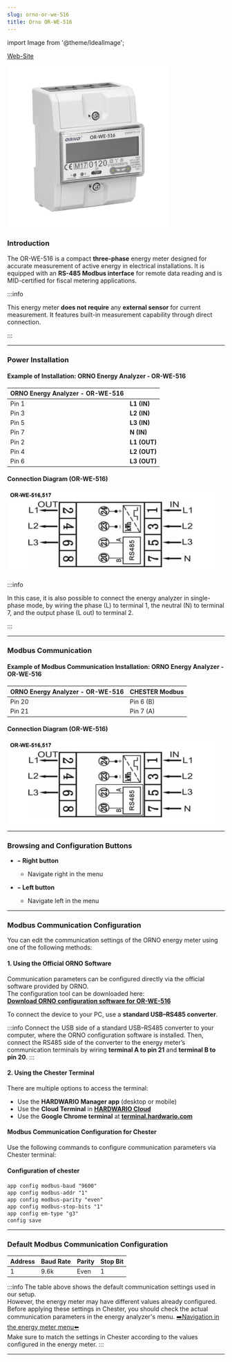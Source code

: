 ```yaml
---
slug: orno-or-we-516
title: Orno OR-WE-516
---
```


import Image from '@theme/IdealImage';

[Web-Site](https://www.orno.pl/en/energy-meters-with-mid/349-3-phase-energy-meter-with-rs-485-80a-mid-4-5-modules-din-th-35mm-5902560322415.html#download)

![ORNO OR-WE - 516](orno-or-we-516.png)

### Introduction

The OR-WE-516 is a compact **three-phase** energy meter designed for accurate measurement of active energy in electrical installations. It is equipped with an **RS-485 Modbus interface** for remote data reading and is MID-certified for fiscal metering applications.

:::info

This energy meter **does not require** any **external sensor** for current measurement. It features built-in measurement capability through direct connection.

:::

 ---

### Power Installation

#### Example of Installation: ORNO Energy Analyzer - OR-WE-516

| **ORNO Energy Analyzer - OR-WE-516** | |
|----------------------------------------|-----------------------------------------------|
| Pin 1                                  | **L1 (IN)**                                   |
| Pin 3                                  | **L2 (IN)**                                   |
| Pin 5                                  | **L3 (IN)**                                   |
| Pin 7                                  | **N (IN)**                                    |
| Pin 2                                  | **L1 (OUT)**                                  |
| Pin 4                                  | **L2 (OUT)**                                  |
| Pin 6                                  | **L3 (OUT)**                                  |

#### Connection Diagram (OR-WE-516)

![ORNO Energy Analyzer - OR-WE-516 - Connection Diagram ](orno-or-we-516-connection-diagram.png)

:::info

In this case, it is also possible to connect the energy analyzer in single-phase mode, by wiring the phase (L) to terminal 1, the neutral (N) to terminal 7, and the output phase (L out) to terminal 2.

:::

---

### Modbus Communication

#### Example of Modbus Communication Installation: ORNO Energy Analyzer - OR-WE-516

| **ORNO Energy Analyzer - OR-WE-516** | **CHESTER Modbus** |
|---------------------------|--------------------|
| Pin 20                    | Pin 6 (B)          |
| Pin 21                    | Pin 7 (A)          |


#### Connection Diagram (OR-WE-516)

![ORNO Energy Analyzer - OR-WE-516 - Modbus Communication ](orno-or-we-516-modbus.png)

---

### Browsing and Configuration Buttons

* `➡️` **Right button**
    * Navigate right in the menu

* `⬅️` **Left button**
    * Navigate left in the menu

---

### Modbus Communication Configuration


You can edit the communication settings of the ORNO energy meter using one of the following methods:



#### 1. Using the Official ORNO Software

Communication parameters can be configured directly via the official software provided by ORNO.  
The configuration tool can be downloaded here:  
**[Download ORNO configuration software for OR-WE-516](OR-WE-516_program.7z)**

To connect the device to your PC, use a **standard USB–RS485 converter**.  

:::info
Connect the USB side of a standard USB–RS485 converter to your computer, where the ORNO configuration software is installed.
Then, connect the RS485 side of the converter to the energy meter’s communication terminals by wiring **terminal A to pin 21** and **terminal B to pin 20**.
:::



#### 2. Using the Chester Terminal

There are multiple options to access the terminal:

- Use the **HARDWARIO Manager app** (desktop or mobile)
- Use the **Cloud Terminal** in **[HARDWARIO Cloud](https://hardwario.cloud/)**
- Use the **Google Chrome terminal** at **[terminal.hardwario.com](https://terminal.hardwario.com/)**


#### Modbus Communication Configuration for Chester

Use the following commands to configure communication parameters via Chester terminal:


#### Configuration of chester

```
app config modbus-baud "9600"
app config modbus-addr "1"
app config modbus-parity "even"
app config modbus-stop-bits "1"
app config em-type "g3"
config save
```
---

### Default Modbus Communication Configuration

| Address | Baud Rate | Parity | Stop Bit |
|---------|-----------|--------|-----------|
| 1       | 9.6k      | Even   | 1         |

:::info
The table above shows the default communication settings used in our setup.  
However, the energy meter may have different values already configured.  
Before applying these settings in Chester, you should check the actual communication parameters in the energy analyzer's menu. [➡️Navigation in the energy meter menu⬅️](#browsing-and-configuration-buttons)  
Make sure to match the settings in Chester according to the values configured in the energy meter.
:::

---
